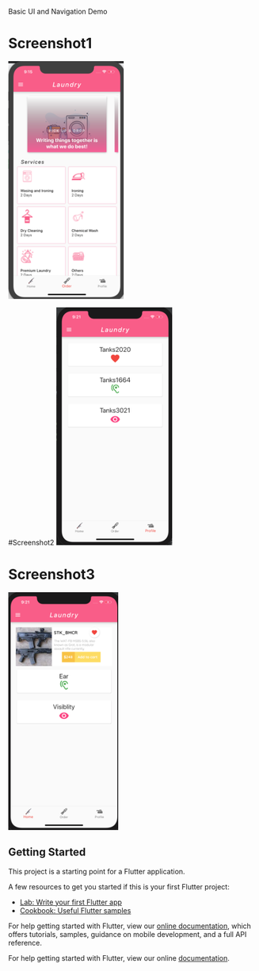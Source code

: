 Basic UI and Navigation Demo


# Screenshot1
<img height="480px" src="https://github.com/NikhilJogdand/My_Flutter_App/blob/master/Screenshot.png">



#Screenshot2
<img height="480px" src="https://github.com/NikhilJogdand/My_Flutter_App/blob/master/Screenshot2.png">


# Screenshot3
<img height="480px" src="https://github.com/NikhilJogdand/My_Flutter_App/blob/master/Screenshot3.png">


## Getting Started

This project is a starting point for a Flutter application.

A few resources to get you started if this is your first Flutter project:

- [Lab: Write your first Flutter app](https://flutter.dev/docs/get-started/codelab)
- [Cookbook: Useful Flutter samples](https://flutter.dev/docs/cookbook)

For help getting started with Flutter, view our
[online documentation](https://flutter.dev/docs), which offers tutorials,
samples, guidance on mobile development, and a full API reference.

For help getting started with Flutter, view our online
[documentation](https://flutter.io/).
